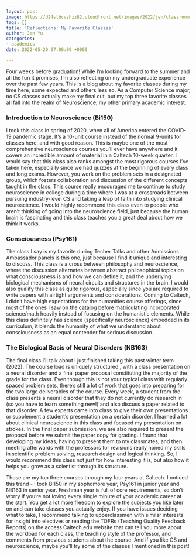 ```yaml
---
layout: post
image: https://d24slhcvzhzz82.cloudfront.net/images/2022/jen/classroom.jpeg
tags: []
title: 'Reflections: My Favorite Classes'
author: Jen Yu
categories:
- academics
date: 2022-05-20 07:00:00 +0000

---
```

Four weeks before graduation! While I’m looking forward to the summer and all the fun it promises, I’m also reflecting on my undergraduate experience over the past few years. This is a blog about my favorite classes during my time here, some expected and others less so. As a Computer Science major, no CS classes actually make my final cut, but my top three favorite classes all fall into the realm of Neuroscience, my other primary academic interest.

### Introduction to Neuroscience (Bi150)

I took this class in spring of 2020, when all of America entered the COVID-19 pandemic stage. It’s a 10-unit course instead of the normal 9-units for classes here, and with good reason. This is maybe one of the most comprehensive neuroscience courses you’ll ever have anywhere and it covers an incredible amount of material in a Caltech 10-week quarter. I would say that this class also ranks amongst the most rigorous courses I’ve taken here, especially since we had quizzes at the beginning of every class and long exams. However, you work on the problem sets in a designated group, which fosters collaboration and discussion of the different concepts taught in the class. This course really encouraged me to continue to study neuroscience in college during a time where I was at a crossroads between pursuing industry-level CS and taking a leap of faith into studying clinical neuroscience. I would highly recommend this class even to people who aren’t thinking of going into the neuroscience field, just because the human brain is fascinating and this class teaches you a great deal about how we think it works.

### Consciousness (Psy161)

The class I say is my favorite during Techer Talks and other Admissions Ambassador panels is this one, just because I find it unique and interesting to discuss. This class is a cross between philosophy and neuroscience, where the discussion alternates between abstract philosophical topics on what consciousness is and how we can define it, and the underlying biological mechanisms of neural circuits and structures in the brain. I would also qualify this class as quite rigorous, especially since you are required to write papers with airtight arguments and considerations. Coming to Caltech, I didn’t have high expectations for the humanities course offerings, since most of the ones I saw on the catalog before matriculating incorporated science/math heavily instead of focusing on the humanistic elements. While this class definitely has science (specifically neuroscience) embedded in its curriculum, it blends the humanity of what we understand about consciousness as an equal contender for serious discussion.

### The Biological Basis of Neural Disorders (NB163)

The final class I’ll talk about I just finished taking this past winter term (2022). The course load is uniquely structured , with a class presentation on a neural disorder and a final paper proposal constituting the majority of the grade for the class. Even though this is not your typical class with regularly spaced problem sets, there’s still a lot of work that goes into preparing for the two large deliverables of the course. Every week, a student from the class presents a neural disorder that they do not currently do research in (so you have to learn something new!) and also discuss a paper related to that disorder. A few experts came into class to give their own presentations or supplement a student’s presentation on a certain disorder. I learned a lot about clinical neuroscience in this class and focused my presentation on strokes. In the final paper submission, we are also required to present the proposal before we submit the paper copy for grading. I found that developing my ideas, having to present them to my classmates, and then meeting afterwards with the professors for revisions really honed my skills in scientific problem solving, research design and logical thinking. So, I would recommend this class not just for how interesting it is, but also how it helps you grow as a scientist through its structure.

Those are my top three courses through my four years at Caltech. I noticed this trend - I took Bi150 in my sophomore year, Psy161 in junior year and NB163 in senior year. Freshman year is full of core requirements, so don’t worry if you’re not loving every single minute of your academic career at the start. You get a lot more freedom to explore the subjects you like later on and can take classes you actually enjoy. If you have issues deciding what to take, I recommend talking to upperclassmen with similar interests for insight into electives or reading the TQFRs (Teaching Quality Feedback Reports) on the access.Caltech.edu website that can tell you more about the workload for each class, the teaching style of the professor, and comments from previous students about the course. And if you like CS and neuroscience, maybe you’ll try some of the classes I mentioned in this post!